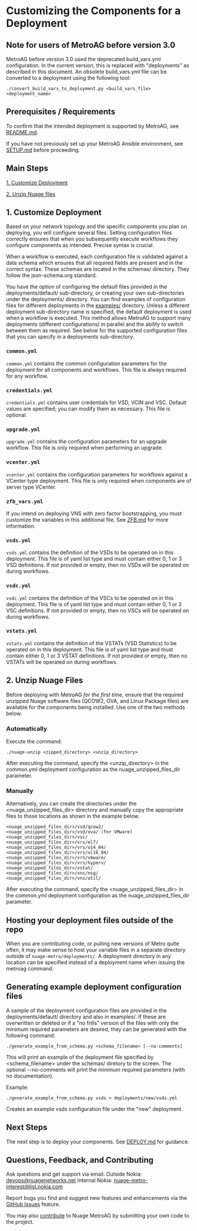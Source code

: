 # Customizing the Components for a Deployment

## Note for users of MetroAG before version 3.0
MetroAG before version 3.0 used the deprecated build_vars.yml configuration.  In the current version, this is replaced with "deployments" as described in this document.  An obsolete build_vars.yml file can be converted to a deployment using the following tool:

```
./convert_build_vars_to_deployment.py <build_vars_file> <deployment_name>
```

## Prerequisites / Requirements
To confirm that the intended deployment is supported by MetroAG, see [README.md](../README.md).

If you have not previously set up your MetroAG Ansible environment, see [SETUP.md](SETUP.md) before proceeding.

## Main Steps

[1. Customize Deployment](#1-customize-deployment)

[2. Unzip Nuage files](#2-unzip-nuage-files)

## 1. Customize Deployment
Based on your network topology and the specific components you plan on deploying, you will configure several files. Setting configuration files correctly ensures that when you subsequently execute workflows they configure components as intended. Precise syntax is crucial.

When a workflow is executed, each configuration file is validated against a data schema which ensures that all required fields are present and in the correct syntax. These schemas are located in the schemas/ directory. They follow the json-schema.org standard.

You have the option of configuring the default files provided in the deployments/default/ sub-directory, or creating your own sub-directories under the deployments/ directory. You can find examples of configuration files for different deployments in the [examples/](/examples/) directory. Unless a different deployment sub-directory name is specified, the default deployment is used when a workflow is executed. This method allows MetroAG to support many deployments (different configurations) in parallel and the ability to switch between them as required. See below for the supported configuration files that you can specify in a deployments sub-directory.

### `common.yml`
`common.yml` contains the common configuration parameters for the deployment for all components and workflows.  This file is always required for any workflow.

### `credentials.yml`
`credentials.yml` contains user credentials for VSD, VCIN and VSC. Default values are specified; you can modify them as necessary.  This file is optional.

### `upgrade.yml`
`upgrade.yml` contains the configuration parameters for an upgrade workflow.  This file is only required when performing an upgrade.

### `vcenter.yml`
`vcenter.yml` contains the configuration parameters for workflows against a VCenter type deployment.  This file is only required when components are of server type VCenter.

### `zfb_vars.yml`
If you intend on deploying VNS with zero factor bootstrapping, you must customize the variables in this additional file. See [ZFB.md](ZFB.md) for more information.

### `vsds.yml`
`vsds.yml` contains the definition of the VSDs to be operated on in this deployment.  This file is of yaml list type and must contain either 0, 1 or 3 VSD definitions.  If not provided or empty, then no VSDs will be operated on during workflows.

### `vsdc.yml`
`vsdc.yml` contains the definition of the VSCs to be operated on in this deployment.  This file is of yaml list type and must contain either 0, 1 or 2 VSC definitions.  If not provided or empty, then no VSCs will be operated on during workflows.

### `vstats.yml`
`vstats.yml` contains the definition of the VSTATs (VSD Statistics) to be operated on in this deployment.  This file is of yaml list type and must contain either 0, 1 or 3 VSTAT definitions.  If not provided or empty, then no VSTATs will be operated on during workflows.

## 2. Unzip Nuage Files

Before deploying with MetroAG *for the first time*, ensure that the required unzipped Nuage software files (QCOW2, OVA, and Linux Package files) are available for the components being installed. Use one of the two methods below.

### Automatically
Execute the command:

```
./nuage-unzip <zipped_directory> <unzip_directory>
```

After executing the command, specify the <unzip_directory> in the common.yml deployment configuration as the nuage_unzipped_files_dir parameter.

### Manually
Alternatively, you can create the directories under the <nuage_unzipped_files_dir> directory and manually copy the appropriate files to those locations as shown in the example below.

  ```
  <nuage_unzipped_files_dir>/vsd/qcow2/
  <nuage_unzipped_files_dir>/vsd/ova/ (for VMware)
  <nuage_unzipped_files_dir>/vsc/
  <nuage_unzipped_files_dir>/vrs/el7/
  <nuage_unzipped_files_dir>/vrs/u14_04/
  <nuage_unzipped_files_dir>/vrs/ul16_04/
  <nuage_unzipped_files_dir>/vrs/vmware/
  <nuage_unzipped_files_dir>/vrs/hyperv/
  <nuage_unzipped_files_dir>/vstat/
  <nuage_unzipped_files_dir>/vns/nsg/
  <nuage_unzipped_files_dir>/vns/util/
  ```

After executing the command, specify the <nuage_unzipped_files_dir> in the common.yml deployment configuration as the nuage_unzipped_files_dir parameter.

## Hosting your deployment files outside of the repo
When you are contributing code, or pulling new versions of Metro quite often, it may make sense to host your variable files in a separate directory outside of `nuage-metro/deployments/`.  A deployment directory in any location can be specified instead of a deployment name when issuing the metroag command.

## Generating example deployment configuration files
A sample of the deployment configuration files are provided in the deployments/default/ directory and also in examples/.  If these are overwritten or deleted or if a "no frills" version of the files with only the minimum required parameters are desired, they can be generated with the following command:

```
./generate_example_from_schema.py <schema_filename> [--no-comments]
```

This will print an example of the deployment file specified by <schema_filename> under the schemas/ diretory to the screen.  The optional --no-comments will print the minimum required parameters (with no documentation).

Example:

```
./generate_example_from_schema.py vsds > deployments/new/vsds.yml
```

Creates an example vsds configuration file under the "new" deployment.

## Next Steps
The next step is to deploy your components. See [DEPLOY.md](DEPLOY.md) for guidance.

## Questions, Feedback, and Contributing
Ask questions and get support via email.
  Outside Nokia: [devops@nuagenetworks.net](mailto:deveops@nuagenetworks.net "send email to nuage-metro project")
  Internal Nokia: [nuage-metro-interest@list.nokia.com](mailto:nuage-metro-interest@list.nokia.com "send email to nuage-metro project")

Report bugs you find and suggest new features and enhancements via the [GitHub Issues](https://github.com/nuagenetworks/nuage-metro/issues "nuage-metro issues") feature.

You may also [contribute](../CONTRIBUTING.md) to Nuage MetroAG by submitting your own code to the project.
